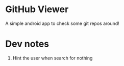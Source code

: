# GitHub Viewer
A simple android app to check some git repos around!

# Dev notes
1. Hint the user when search for nothing